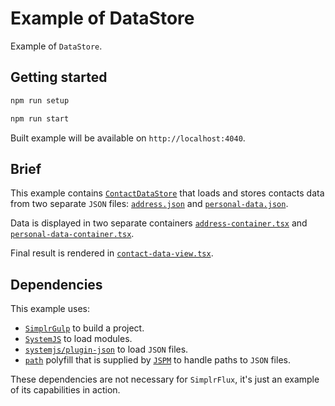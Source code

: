 # Example of DataStore

<!--- TODO: add link to DataStore documentation --->
Example of `DataStore`.

## Getting started

```sh
npm run setup

npm run start
```

Built example will be available on `http://localhost:4040`.

## Brief

This example contains [`ContactDataStore`](./src/app/contact-data/contact-data-store.ts) that loads and stores contacts data from two separate `JSON` files: [`address.json`](./src/app/contact-data/assets/address.json) and [`personal-data.json`](./src/app/contact-data/assets/personal-data.json).

Data is displayed in two separate containers [`address-container.tsx`](./src/app/contact-data/address/address-container.tsx) and [`personal-data-container.tsx`](./src/app/contact-data/personal-data/personal-data-container.tsx).

Final result is rendered in [`contact-data-view.tsx`](./src/app/contact-data/contact-data-view.tsx).

## Dependencies

This example uses:

- [`SimplrGulp`](https://github.com/QuatroCode/simplr-gulp) to build a project.
- [`SystemJS`](https://github.com/systemjs/systemjs) to load modules.
- [`systemjs/plugin-json`](https://github.com/systemjs/plugin-json) to load `JSON` files.
- [`path`](https://nodejs.org/api/path.html) polyfill that is supplied by [`JSPM`](http://jspm.io/) to handle paths to `JSON` files.

<!--- TODO: add link to SimplrFlux README --->
These dependencies are not necessary for `SimplrFlux`, it's just an example of its capabilities in action.
